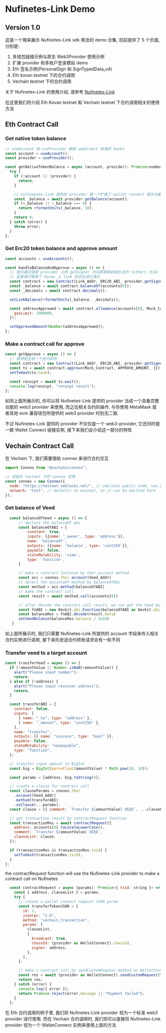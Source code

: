 # Nufinetes-Link Demo

## Version 1.0

这是一个用来展示 Nufinetes-Link sdk 用法的 demo 合集, 目前提供了 5 个页面, 分别是:

1. 多钱包链接示例与原生 Web3Provider 使用示例
2. 扩展 provider 和多账户登录模拟 demo
3. Eth 签名示例(PersonalSign 和 SignTypedData_v4)
4. Eth kovan testnet 下的合约调用
5. Vechain testnet 下的合约调用

关于 Nufinetes-Link 的使用介绍, 请参考 [Nufinetes-Link](https://github.com/vimworldinc/nufinetes-link)

在这里我们将介绍 Eth Kovan testnet 和 Vechain testnet 下合约调用相关的使用方法

## Eth Contract Call

### Get native token balance

```jsx
// useAccount 和 useProvider 都是 web3react 标准的 hooks
const account = useAccount();
const provider = useProvider();

const getNativeTokenBalance = async (account, provider): Promise<number> => {
  try {
    if (!account || !provider) {
      return;
    }

    // nufineates-link 提供的 provider 是一个扩展了 wallet connect 相关功能的 web3 provider, 它可以直接调用相关 web3 provider 方法
    const _balance = await provider.getBalance(account);
    if (+_balance || +_balance === 0) {
      return +formatUnits(_balance, 18);
    }
    return 0;
  } catch (error) {
    throw error;
  }
};
```

### Get Erc20 token balance and approve amount

```jsx
const accounts = useAccounts();

const handleBalanceAndApprove = async () => {
  // 我们通过调用 provider 上的 getSigner 方法来获取初始化合约 (ethers 方法) 需要的 signer
  // 这里我们使用了 kovan 上 link 的合约进行演示
  const contract = new Contract(Link_Addr, ERC20_ABI, provider.getSigner());
  const _balance = await contract.balanceOf(accounts[0]);
  const _decimals = await contract.decimals();

  setLinkBalance(+formatUnits(_balance, _decimals));

  const addressApprowed = await contract.allowance(accounts[0], Mock_Contract, {
    gasLimit: 1000000,
  });

  setApprovedAmount(Number(addressApprowed));
};
```

### Make a contract call for approve

```jsx
const getApprove = async () => {
  // 依然是生成一个合约实例
  const contract = new Contract(Link_Addr, ERC20_ABI, provider.getSigner());
  const tx = await contract.approve(Mock_Contract, APPROVE_AMOUNT, {});
  setTxHash(tx.hash);

  const receipt = await tx.wait();
  console.log(receipt, "receipt result");
};
```

如同上面所展示的, 你可以将 Nufinetes-Link 提供的 provider 当成一个具备完整功能的 web3 provider 来使用, 而之后相关合约的操作, 与你使用 MetaMask 或者其他 evm 兼容钱包所提供的 web3 provider 时别无二致.

不过 Nufinetes-Link 提供的 provider 不仅仅是一个 web3-provider, 它还同时是一额 Wallet Connect 链接实例, 接下来我们会介绍这一部分的特性

## Vechain Contract Call

在 Vechain 下, 我们需要借助 connex 来进行合约交互

```jsx
import Connex from "@vechain/connex";

// 初始化 testnet 下的 connex 实例
const connex = new Connex({
  node: "https://testnet.veblocks.net/", // veblocks public node, use your own if needed
  network: "test", // defaults to mainnet, so it can be omitted here
});
```

### Get balance of Veed

```jsx
  const balanceOfVeed = async () => {
      // declare the balanceOf abi
      const balanceOfABI = {
          constant: true,
          inputs: [{name: '_owner', type: 'address'}],
          name: 'balanceOf',
          outputs: [{name: 'balance', type: 'uint256'}],
          payable: false,
          stateMutability: 'view',
          type: 'function',
      }

      // make a contract instance by thor.account method
      const acc = connex.thor.account(Veed_Addr)
      // select the balanceOf method by balanceOfAbi
      const method = acc.method(balanceOfABI)
      // make the contract call
      const result = await method.call(accounts[0])

      // after decode the contract call result, we can get the Veed balance of your current Nufinetes account
      const fnABI = new Devkit.abi.Function(balanceOfABI as Devkit.abi.Function.Definition)
      const balanceRes = fnABI.decode(result.data)
      setVeedBalance(balanceRes.balance / 1e18)
   }
```

如上面所展示的, 我们只需要 Nufinetes-Link 所提供的 account 字段来传入相关合约实例进行调用, 接下来的发送合约转账请求会有一些不同

### Transfer veed to a target account

```jsx
const transferVeed = async () => {
  if (!amountValue || Number.isNaN(+amountValue)) {
    alert("Please input number");
    return;
  } else if (!address) {
    alert("Please input receiver address");
    return;
  }

  const transferABI = {
    constant: false,
    inputs: [
      { name: "_to", type: "address" },
      { name: "_amount", type: "uint256" },
    ],
    name: "transfer",
    outputs: [{ name: "success", type: "bool" }],
    payable: false,
    stateMutability: "nonpayable",
    type: "function",
  };

  // transfer input amount to BigInt
  const big = BigInt(parseFloat(amountValue) * Math.pow(10, 18));

  const params = [address, big.toString()];

  // create a clause for contract call
  const clauseParams = connex.thor
    .account(Veed_Addr)
    .method(transferABI)
    .asClause(...params);
  const clause = [{ comment: `Transfer ${amountValue} VEED`, ...clauseParams }];

  // get transaction result by contractRequest function
  const transactionRes = await contractRequest({
    address: accounts[0].toLocaleLowerCase(),
    comment: `Transfer ${amountValue} VEED`,
    clauseList: clause,
  });

  if (transactionRes && transactionRes.txid) {
    setTxHash(transactionRes.txid);
  }
};
```

the contractRequest function will use the Nufinetes-Link provider to make a contract call on Nufinetes

```jsx
  const contractRequest = async (params): Promise<{ txid: string }> => {
    const { address, clauseList } = params;
    try {
      // create a wallet connect request JSON param
      const transferTokenJSON = {
        id: 1,
        jsonrpc: "2.0",
        method: "vechain_transaction",
        params: [
          clauseList,
          {
            broadcast: true,
            chainId: (provider as WalletConnect).chainId,
            signer: address,
          },
        ],
      };

      // make a contract call by sendCustomRequest method on WalletConnect instance
      const res = await (provider as WalletConnect).sendCustomRequest(transferTokenJSON);
      return res;
    } catch (error) {
      console.log({ error });
      return Promise.reject(error.message || "Payment failed");
    }
  };
```

在 Eth 合约调用的例子里, 我们将 Nufinetes-Link provider 视为一个标准 web3 provider 进行使用. 而在 Vechain 合约调用时, 我们则可以直接将 Nufinetes-Link provider 视为一个 WalletConnect 实例来使用上面的方法
